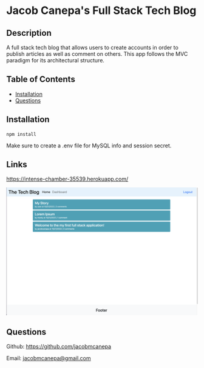 
  # Jacob Canepa's Full Stack Tech Blog
  

  ## Description
  A full stack tech blog that allows users to create accounts in order to publish articles as well as comment on others. This app follows the MVC paradigm for its architectural structure.

  ## Table of Contents
  - [Installation](#installation)
  - [Questions](#questions)

  ## Installation
  ```
  npm install
  ```

  Make sure to create a .env file for MySQL info and session secret.

  ## Links
  https://intense-chamber-35539.herokuapp.com/

  ![App Screenshot](./images/screenshot.png)

  ## Questions
  Github: https://github.com/jacobmcanepa
  
  Email: jacobmcanepa@gmail.com
  
  